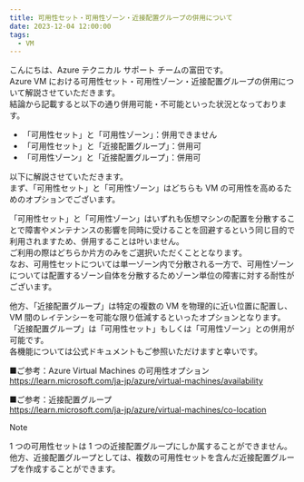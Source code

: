 ```yaml
---
title: 可用性セット・可用性ゾーン・近接配置グループの併用について
date: 2023-12-04 12:00:00
tags:
  - VM
---
```


こんにちは、Azure テクニカル サポート チームの富田です。  
Azure VM における可用性セット・可用性ゾーン・近接配置グループの併用について解説させていただきます。  
結論から記載すると以下の通り併用可能・不可能といった状況となっております。  

- 「可用性セット」と「可用性ゾーン」：併用できません
- 「可用性セット」と「近接配置グループ」：併用可
- 「可用性ゾーン」と「近接配置グループ」：併用可

以下に解説させていただきます。  
まず、「可用性セット」と「可用性ゾーン」はどちらも VM の可用性を高めるためのオプションでございます。  

「可用性セット」と「可用性ゾーン」はいずれも仮想マシンの配置を分散することで障害やメンテナンスの影響を同時に受けることを回避するという同じ目的で利用されますため、併用することは叶いません。  
ご利用の際はどちらか片方のみをご選択いただくこととなります。  
なお、可用性セットについては単一ゾーン内で分散される一方で、可用性ゾーンについては配置するゾーン自体を分散するためゾーン単位の障害に対する耐性がございます。  

他方、「近接配置グループ」は特定の複数の VM を物理的に近い位置に配置し、VM 間のレイテンシーを可能な限り低減するといったオプションとなります。  
「近接配置グループ」は「可用性セット」もしくは「可用性ゾーン」との併用が可能です。  
各機能については公式ドキュメントもご参照いただけますと幸いです。  

■ご参考：Azure Virtual Machines の可用性オプション  
https://learn.microsoft.com/ja-jp/azure/virtual-machines/availability

■ご参考：近接配置グループ  
https://learn.microsoft.com/ja-jp/azure/virtual-machines/co-location

> [!NOTE]
> 1 つの可用性セットは 1 つの近接配置グループにしか属することができません。  
> 他方、近接配置グループとしては、複数の可用性セットを含んだ近接配置グループを作成することができます。
